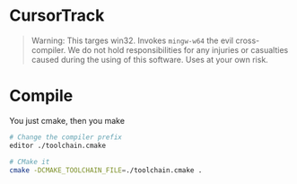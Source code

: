 # CursorTrack

> Warning: This targes win32. Invokes `mingw-w64` the evil cross-compiler. We do not hold responsibilities for any injuries or casualties caused during the using of this software. Uses at your own risk.

# Compile

You just cmake, then you make

```bash
# Change the compiler prefix
editor ./toolchain.cmake

# CMake it
cmake -DCMAKE_TOOLCHAIN_FILE=./toolchain.cmake .
 ```
